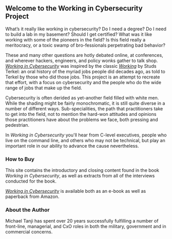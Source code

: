## Welcome to the Working in Cybersecurity Project

What’s it really like working in cybersecurity? Do I need a degree? Do I need to build a lab in my basement? Should I get certified? What was it like working with some of the pioneers in the field? Is this field really a meritocracy, or a toxic swamp of bro-fessionals perpetrating bad behavior? 

These and many other questions are hotly debated online, at conferences, and wherever hackers, engineers, and policy wonks gather to talk shop. *[Working in Cybersecurity](https://www.amazon.com/Working-Cybersecurity-C-suite-everywhere-between/dp/1725877759)* was inspired by the classic [_Working_](https://amzn.to/2MmWVXS) by Studs Terkel: an oral history of the myriad jobs people did decades ago, as told to Terkel by those who did those jobs. This project is an attempt to recreate that effort, with a focus on cybersecurity and the people who do the wide range of jobs that make up the field.

Cybersecurity is often derided as yet-another field filled with white men. While the shading might be fairly monochromatic, it is still quite diverse in a number of different ways. Sub-specialities, the path that practitioners take to get into the field, not to mention the hard-won attitudes and opinions those practitioners have about the problems we face, both pressing and pedestrian.

In *Working in Cybersecurity* you'll hear from C-level executives, people who live on the command line, and others who may not be technical, but play an important role in our ability to advance the cause nevertheless.

### How to Buy

This site contains the introductory and closing content found in the book *Working in Cybersecurity*, as well as extracts from all of the interviews conducted for the book.

[*Working in Cybersecurity*](https://www.amazon.com/Working-Cybersecurity-C-suite-everywhere-between/dp/1725877759) is available both as an e-book as well as paperback from Amazon.


### About the Author

Michael Tanji has spent over 20 years successfully fulfilling a number of front-line, managerial, and CxO roles in both the military, government and in commercial concerns.

